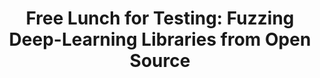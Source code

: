 ---
title: "Free Lunch for Testing: Fuzzing Deep-Learning Libraries from Open Source"
collection: publications
permalink: /publication/2022-icse-freefuzz
excerpt: 'Anjiang Wei, Yinlin Deng, <b>Chenyuan Yang</b>, Lingming Zhang'
# date: 2022-05-01
venue: '44th International Conference on Software Engineering (ICSE’22)'
paperurl: 'https://arxiv.org/abs/2201.06589'
# citation: "Anjiang Wei, Yinlin Deng, <b>Chenyuan Yang</b>, Lingming Zhang. ICSE'22"
---
